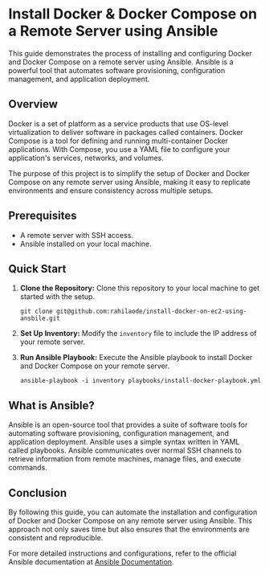 # Install Docker & Docker Compose on a Remote Server using Ansible

This guide demonstrates the process of installing and configuring Docker and Docker Compose on a remote server using Ansible. Ansible is a powerful tool that automates software provisioning, configuration management, and application deployment.

## Overview

Docker is a set of platform as a service products that use OS-level virtualization to deliver software in packages called containers. Docker Compose is a tool for defining and running multi-container Docker applications. With Compose, you use a YAML file to configure your application's services, networks, and volumes.

The purpose of this project is to simplify the setup of Docker and Docker Compose on any remote server using Ansible, making it easy to replicate environments and ensure consistency across multiple setups.

## Prerequisites

- A remote server with SSH access.
- Ansible installed on your local machine.

## Quick Start

1. **Clone the Repository:**
   Clone this repository to your local machine to get started with the setup.
   ```
   git clone git@github.com:rahilaode/install-docker-on-ec2-using-ansbile.git
   ```

2. **Set Up Inventory:**
   Modify the `inventory` file to include the IP address of your remote server.

3. **Run Ansible Playbook:**
   Execute the Ansible playbook to install Docker and Docker Compose on your remote server.
   ```
   ansible-playbook -i inventory playbooks/install-docker-playbook.yml 
   ```


## What is Ansible?

Ansible is an open-source tool that provides a suite of software tools for automating software provisioning, configuration management, and application deployment. Ansible uses a simple syntax written in YAML called playbooks. Ansible communicates over normal SSH channels to retrieve information from remote machines, manage files, and execute commands.

## Conclusion

By following this guide, you can automate the installation and configuration of Docker and Docker Compose on any remote server using Ansible. This approach not only saves time but also ensures that the environments are consistent and reproducible.

For more detailed instructions and configurations, refer to the official Ansible documentation at [Ansible Documentation](https://docs.ansible.com/).